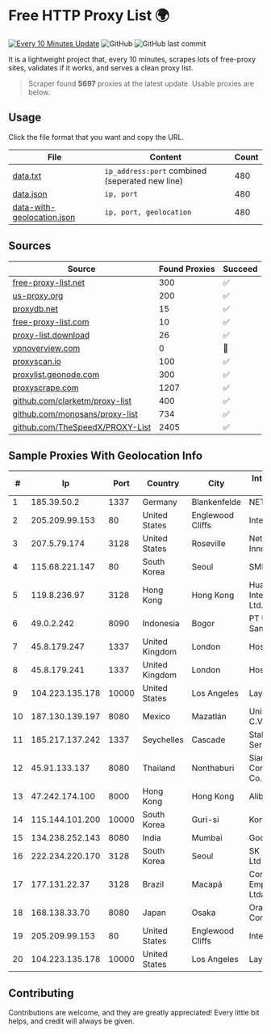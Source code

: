 
# Free HTTP Proxy List 🌍

[![Every 10 Minutes Update](https://github.com/mertguvencli/http-proxy-list/actions/workflows/main.yml/badge.svg?branch=main)](https://github.com/mertguvencli/http-proxy-list/actions/workflows/main.yml)
![GitHub](https://img.shields.io/github/license/mertguvencli/http-proxy-list)
![GitHub last commit](https://img.shields.io/github/last-commit/mertguvencli/http-proxy-list)

It is a lightweight project that, every 10 minutes, scrapes lots of free-proxy sites, validates if it works, and serves a clean proxy list.


> Scraper found **5697** proxies at the latest update. Usable proxies are below.

## Usage

Click the file format that you want and copy the URL.


|File|Content|Count|
|----|-------|-----|
|[data.txt](https://raw.githubusercontent.com/mertguvencli/http-proxy-list/main/proxy-list/data.txt)|`ip_address:port` combined (seperated new line)|480|
|[data.json](https://raw.githubusercontent.com/mertguvencli/http-proxy-list/main/proxy-list/data.json)|`ip, port`|480|
|[data-with-geolocation.json](https://raw.githubusercontent.com/mertguvencli/http-proxy-list/main/proxy-list/data-with-geolocation.json)|`ip, port, geolocation`|480|

## Sources

|Source|Found Proxies|Succeed|
|------|-------------|-------|
|[free-proxy-list.net](https://free-proxy-list.net)|300|✅|
|[us-proxy.org](https://www.us-proxy.org)|200|✅|
|[proxydb.net](http://proxydb.net)|15|✅|
|[free-proxy-list.com](https://free-proxy-list.com/?page=&port=&type%5B%5D=http&type%5B%5D=https&up_time=0&search=Search)|10|✅|
|[proxy-list.download](https://www.proxy-list.download/HTTP)|26|✅|
|[vpnoverview.com](https://vpnoverview.com/privacy/anonymous-browsing/free-proxy-servers)|0|🚫|
|[proxyscan.io](https://www.proxyscan.io)|100|✅|
|[proxylist.geonode.com](https://proxylist.geonode.com/api/proxy-list?limit=300&page=1&sort_by=lastChecked&sort_type=desc&protocols=http,https)|300|✅|
|[proxyscrape.com](https://api.proxyscrape.com/v2/?request=displayproxies&protocol=http&timeout=10000&country=all&ssl=all&anonymity=all)|1207|✅|
|[github.com/clarketm/proxy-list](https://raw.githubusercontent.com/clarketm/proxy-list/master/proxy-list-raw.txt)|400|✅|
|[github.com/monosans/proxy-list](https://raw.githubusercontent.com/monosans/proxy-list/main/proxies/http.txt)|734|✅|
|[github.com/TheSpeedX/PROXY-List](https://raw.githubusercontent.com/TheSpeedX/PROXY-List/master/http.txt)|2405|✅|


## Sample Proxies With Geolocation Info

|#|Ip|Port|Country|City|Internet Service Provider|
|-|--|----|-------|----|-------------------------|
|1|185.39.50.2|1337|Germany|Blankenfelde|NETZNUTZ|
|2|205.209.99.153|80|United States|Englewood Cliffs|Interserver, Inc|
|3|207.5.79.174|3128|United States|Roseville|Network Innovations|
|4|115.68.221.147|80|South Korea|Seoul|SMILESERV|
|5|119.8.236.97|3128|Hong Kong|Hong Kong|Huawei International Pte. Ltd.|
|6|49.0.2.242|8090|Indonesia|Bogor|PT Usaha Adi Sanggoro|
|7|45.8.179.247|1337|United Kingdom|London|Hostland LLC|
|8|45.8.179.241|1337|United Kingdom|London|Hostland LLC|
|9|104.223.135.178|10000|United States|Los Angeles|LayerHost|
|10|187.130.139.197|8080|Mexico|Mazatlán|Uninet S.A. de C.V.|
|11|185.217.137.242|1337|Seychelles|Cascade|Stallion Network Services Limited|
|12|45.91.133.137|8080|Thailand|Nonthaburi|Siamdata Communication Co., ltd.|
|13|47.242.174.100|8000|Hong Kong|Hong Kong|Alibaba.com LLC|
|14|115.144.101.200|10000|South Korea|Guri-si|Korea Telecom|
|15|134.238.252.143|8080|India|Mumbai|Google LLC|
|16|222.234.220.170|3128|South Korea|Seoul|SK Broadband Co Ltd|
|17|177.131.22.37|3128|Brazil|Macapá|Compuservice Empreendimentos Ltda|
|18|168.138.33.70|8080|Japan|Osaka|Oracle Corporation|
|19|205.209.99.153|80|United States|Englewood Cliffs|Interserver, Inc|
|20|104.223.135.178|10000|United States|Los Angeles|LayerHost|



## Contributing

Contributions are welcome, and they are greatly appreciated! Every
little bit helps, and credit will always be given.

